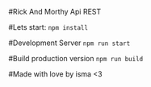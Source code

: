 #Rick And Morthy Api REST

#Lets start:
`npm install`

#Development Server
`npm run start`

#Build production version
`npm run build` 

#Made with love by isma <3
